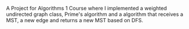 A Project for Algorithms 1 Course where I implemented a weighted undirected graph class, Prime's algorithm and a algorithm that receives a MST, a new edge and returns a new MST based on DFS.
